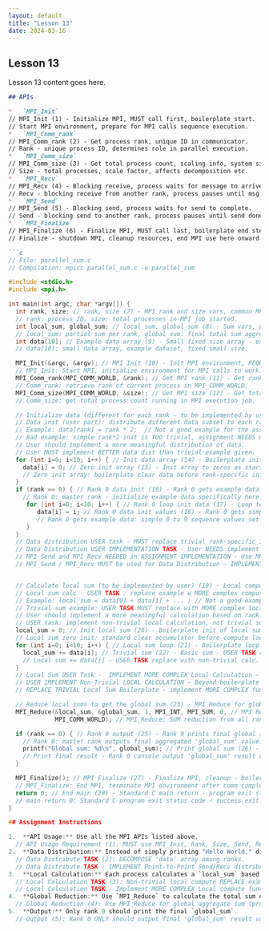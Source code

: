 ```yaml
---
layout: default
title: "Lesson 13"
date: 2024-03-16
---
```


## Lesson 13

Lesson 13 content goes here.
```markdown
## APIs

*   `MPI_Init`
// MPI_Init (1) - Initialize MPI, MUST call first, boilerplate start.
// Start MPI environment, prepare for MPI calls sequence execution.
*   `MPI_Comm_rank`
// MPI_Comm_rank (2) - Get process rank, unique ID in communicator.
// Rank - unique process ID, determines role in parallel execution.
*   `MPI_Comm_size`
// MPI_Comm_size (3) - Get total process count, scaling info, system size.
// Size - total processes, scale factor, affects decomposition etc.
*   `MPI_Recv`
// MPI_Recv (4) - Blocking receive, process waits for message to arrive.
// Recv - blocking receive from another rank, process pauses until msg.
*   `MPI_Send`
// MPI_Send (5) - Blocking send, process waits for send to complete.
// Send - blocking send to another rank, process pauses until send done.
*   `MPI_Finalize`
// MPI_Finalize (6) - Finalize MPI, MUST call last, boilerplate end step.
// Finalize - shutdown MPI, cleanup resources, end MPI use here onward.

```c
// File: parallel_sum.c
// Compilation: mpicc parallel_sum.c -o parallel_sum

#include <stdio.h>
#include <mpi.h>

int main(int argc, char *argv[]) {
  int rank, size; // rank, size (7) - MPI rank and size vars, common MPI vars.
  // rank: process ID, size: total processes in MPI job started.
  int local_sum, global_sum; // local_sum, global_sum (8) - Sum vars, partial and total.
  // local_sum: partial sum per rank, global_sum: final total sum aggregate.
  int data[10]; // Example data array (9) - Small fixed size array - example data.
  // data[10]: small data array, example dataset, fixed small size.

  MPI_Init(&argc, &argv); // MPI Init (10) - Init MPI environment, REQUIRED first call.
  // MPI_Init: Start MPI, initialize environment for MPI calls to work.
  MPI_Comm_rank(MPI_COMM_WORLD, &rank); // Get MPI rank (11) - Get rank of current process.
  // Comm_rank: retrieve rank of current process in MPI_COMM_WORLD.
  MPI_Comm_size(MPI_COMM_WORLD, &size); // Get MPI size (12) - Get total processes in MPI job.
  // Comm_size: get total process count running in MPI execution job.

  // Initialize data (different for each rank - to be implemented by user) (13) - Data decomposition section.
  // Data init (user part): distribute different data subset to each rank.
  // Example: data[rank] = rank * 2;  // Not a good example for the assignment.
  // Bad example: simple rank*2 init is TOO trivial, assignment NEEDS more.
  // User should implement a more meaningful distribution of data.
  // User MUST implement BETTER data dist than trivial example given.
  for (int i=0; i<10; i++) { // Init data array (14) - Boilerplate initial zeroing.
    data[i] = 0; // Zero init array (15) - Init array to zeros as starting point.
    // Zero init array: boilerplate clear data before rank-specific init.
  }
  if (rank == 0) { // Rank 0 data init (16) - Rank 0 gets example data set.
    // Rank 0: master rank - initialize example data specifically here.
     for (int i=0; i<10; i++) { // Rank 0 loop init data (17) - Loop to init data for rank 0.
        data[i] = i; // Rank 0 data init values (18) - Rank 0 gets simple 0-9 data.
        // Rank 0 gets example data: simple 0 to 9 sequence values set.
     }
  }
  // Data distribution USER task - MUST replace trivial rank-specific init example in boilerplate to properly decompose and distribute more realistically and meaningfully dataset rather than trivial boilerplate init pattern.
  // Data Distribution USER IMPLEMENTATION TASK - User NEEDS implement non-trivial data decomposition beyond boilerplate init - ASSIGNMENT main objective step here for programmer code development.
  // MPI_Send and MPI_Recv NEEDED in ASSIGNMENT IMPLEMENTATION - Use MPI_Send and MPI_Recv to IMPLEMENT BETTER Data Distribution - beyond trivial boilerplate init loop code pattern example and replace fully with more robust and generalized non-trivial distributed decomposition strategy that leverages point to point messaging API methods for MPI point to point send and receive operations calls correctly employed to exchange data among ranks, more realistically simulating actual distributed dataset and more challenging and engaging decomposed data management scenarios realistically in context of parallel computing patterns beyond trivial shared memory toy code examples or basic boilerplate single rank init examples.
  // MPI_Send / MPI_Recv MUST be used for Data Distribution – IMPLEMENT Non-Trivial data decomposition & distribution using explicit point-to-point messaging (Send / Recv) instead of just Rank 0 only direct initialization example for all data – USER TASK to IMPLEMENT non-trivial more elaborate distribution via MPI message passing now required to go beyond example's simplified basic approach.


  // Calculate local sum (to be implemented by user) (19) - Local compute section USER task.
  // Local sum calc - USER TASK : replace example w MORE complex compute.
  // Example: local_sum = data[0] + data[1] + ... ; // Not a good example
  // Trivial sum example: USER TASK MUST replace with MORE complex local compute.
  // User should implement a more meaningful calculation based on rank.
  // USER task: implement non-trivial local calculation, not trivial sum example.
  local_sum = 0; // Init local sum (20) - Boilerplate init of local sum to zero value.
  // Local sum zero init: standard clear accumulator before compute loop.
  for (int i=0; i<10; i++) { // Local sum loop (21) - Boilerplate loop for local sum calc.
    local_sum += data[i]; // Trivial sum (22) - Basic sum - USER TASK replace w MORE complex.
    // Local sum += data[i] - USER TASK replace with non-trivial calc.
  }
  // Local Sum USER Task -  IMPLEMENT MORE COMPLEX Local Calculation – not trivial sum, USER must REPLACE with more elaborate compute – example was intentionally TOO trivial – REPLACE in USER Assignment submission code required.
  // USER IMPLEMENT Non-Trivial LOCAL CALCULATION – Beyond boilerplate trivial sum - ASSIGNMENT objective to enforce programmer designed more complex LOCAL computation algorithm for realistic workload beyond trivial summation loop boilerplate sample code for reference example.
  // REPLACE TRIVIAL Local Sum Boilerplate - implement MORE COMPLEX function of Data to compute Locally - non-trivial arithmetic, logic or math operation of some form is expected for proper USER TASK code exercise completion demonstrating competence and understanding for code and algorithm development aspects not just basic boilerplate usage replication without original algorithm design elements and contribution from code author rather than pure sample code copy paste exercise fulfillment steps undertaken merely.

  // Reduce local sums to get the global sum (23) - MPI Reduce for global aggregate step - CORE MPI func.
  MPI_Reduce(&local_sum, &global_sum, 1, MPI_INT, MPI_SUM, 0, // MPI Reduce (24) - Collective reduce partial sums to global sum.
             MPI_COMM_WORLD); // MPI_Reduce: SUM reduction from all ranks to rank 0 result.

  if (rank == 0) { // Rank 0 output (25) - Rank 0 prints final global sum result.
    // Rank 0: master rank outputs final aggregated 'global_sum' value.
    printf("Global sum: %d\n", global_sum); // Print global sum (26) - Master rank prints final result to stdout.
    // Print final result - Rank 0 console output 'global_sum' result value.
  }

  MPI_Finalize(); // MPI Finalize (27) - Finalize MPI, cleanup - boilerplate MPI end.
  // MPI_Finalize: End MPI, terminate MPI environment after comm complete.
  return 0; // End main (28) - Standard C main return - program exit status code 0.
  // main return 0: Standard C program exit status code - success exit status.
}

## Assignment Instructions

1.  **API Usage:** Use all the MPI APIs listed above.
  // API Usage Requirement (1): MUST use MPI_Init, Rank, Size, Send, Recv, Finalize.
2.  **Data Distribution:** Instead of simply printing "Hello World," distribute the elements of an integer array `data` (size 10) among the processes.  Each process should work with a different subset of the `data` array.  The distribution of the array should be different from the example provided in the code.
  // Data Distribute TASK (2): DECOMPOSE 'data' array among ranks.
  // Data Distribute TASK - IMPLEMENT Point-to-Point Send/Recv distribution beyond example.
3.  **Local Calculation:** Each process calculates a `local_sum` based on the data it received. This calculation should be different from the simple sum example provided in the code.  Consider using a more complex mathematical operation, such as calculating the product of elements or applying a more complex formula to each element.
  // Local Calculation TASK (3): Non-trivial local compute REPLACE example sum.
  // Local Calculation TASK - Implement MORE COMPLEX Local compute function not trivial sum example to demonstrate ability beyond basic code.
4.  **Global Reduction:** Use `MPI_Reduce` to calculate the total sum of the `local_sums` and store it in `global_sum` on rank 0.
  // Global Reduction (4): Use MPI_Reduce for global aggregate sum (provided code).
5.  **Output:** Only rank 0 should print the final `global_sum`.
  // Output (5): Rank 0 ONLY should output final 'global_sum' result value to console.


```
